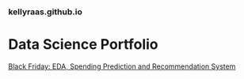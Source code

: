 ### kellyraas.github.io
# Data Science Portfolio

[Black Friday: EDA, Spending Prediction and Recommendation System](https://kellyraas.github.io/Projects/Black_Friday/Black_Friday.html)


